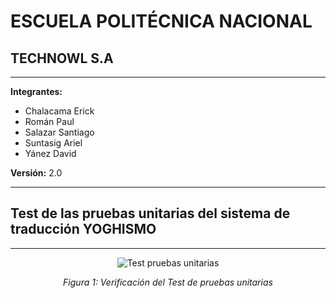 # ESCUELA POLITÉCNICA NACIONAL

## TECHNOWL S.A

---
**Integrantes:**

- Chalacama Erick
- Román Paul
- Salazar Santiago
- Suntasig Ariel
- Yánez David

**Versión:** 2.0

---

## Test de las pruebas unitarias del sistema de traducción YOGHISMO

---
<p align="center">
  <img src="assets/TestsPassed.png" alt="Test pruebas unitarias">
</p>

<p align="center">
  <em>Figura 1: Verificación del Test de pruebas unitarias</em>
</p>
